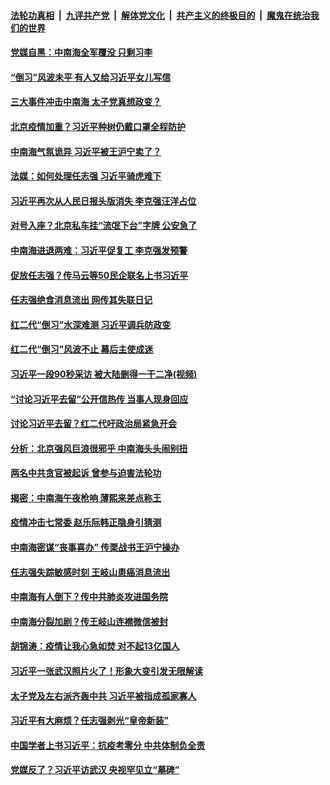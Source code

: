

####  [法轮功真相](../../../../basic/blob/master/README.md?t=04070830) &nbsp;|&nbsp; [九评共产党](../../../../9ping.md/blob/master/README.md?t=04070830) &nbsp;|&nbsp; [解体党文化](../../../../jtdwh.md/blob/master/README.md?t=04070830)  &nbsp;|&nbsp; [共产主义的终极目的](../../../../gczydzjmd.md/blob/master/README.md?t=04070830) &nbsp;|&nbsp; [魔鬼在统治我们的世界](../../../../mgztzwmdsj.md/blob/master/README.md?t=04070830) 

#### [党媒自黑：中南海全军覆没 只剩习李](../pages/prog1138/a102816891.md?t=04070830) 

#### [“倒习”风波未平 有人又给习近平女儿写信](../pages/prog1138/a102816223.md?t=04070830) 

#### [三大事件冲击中南海 太子党真想政变？](../pages/prog1138/a102816175.md?t=04070830) 

#### [北京疫情加重？习近平种树仍戴口罩全程防护](../pages/prog1138/a102815546.md?t=04070830) 

#### [中南海气氛诡异 习近平被王沪宁卖了？](../pages/prog1138/a102813991.md?t=04070830) 

#### [法媒：如何处理任志强 习近平骑虎难下](../pages/prog1138/a102813297.md?t=04070830) 

#### [习近平再次从人民日报头版消失 李克强汪洋占位](../pages/prog1138/a102813010.md?t=04070830) 

#### [对号入座？北京私车挂“流氓下台”字牌 公安急了](../pages/prog1138/a102812554.md?t=04070830) 

#### [中南海进退两难：习近平促复工 李克强发预警](../pages/prog1138/a102812306.md?t=04070830) 

#### [促放任志强？传马云等50民企联名上书习近平](../pages/prog1138/a102809652.md?t=04070830) 

#### [任志强绝食消息流出 网传其失联日记](../pages/prog1138/a102809467.md?t=04070830) 

#### [红二代“倒习”水深难测 习近平调兵防政变](../pages/prog1138/a102807907.md?t=04070830) 

#### [红二代“倒习”风波不止 幕后主使成迷](../pages/prog1138/a102806878.md?t=04070830) 

#### [习近平一段90秒采访 被大陆删得一干二净(视频)](../pages/prog1138/a102806160.md?t=04070830) 

#### [“讨论习近平去留”公开信热传 当事人现身回应](../pages/prog1138/a102806065.md?t=04070830) 

#### [讨论习近平去留？红二代吁政治局紧急开会](../pages/prog1138/a102805636.md?t=04070830) 

#### [分析：北京强风巨浪很邪乎 中南海头头闹别扭](../pages/prog1138/a102805501.md?t=04070830) 

#### [两名中共贪官被起诉 曾参与迫害法轮功](../pages/prog1138/a102803675.md?t=04070830) 

#### [揭密：中南海午夜枪响 薄熙来差点称王](../pages/prog1138/a102803393.md?t=04070830) 

#### [疫情冲击七常委 赵乐际韩正隐身引猜测](../pages/prog1138/a102803326.md?t=04070830) 

#### [中南海密谋“丧事喜办” 传栗战书王沪宁操办](../pages/prog1138/a102803204.md?t=04070830) 

#### [任志强失踪敏感时刻 王岐山患癌消息流出](../pages/prog1138/a102802159.md?t=04070830) 

#### [中南海有人倒下？传中共肺炎攻进国务院](../pages/prog1138/a102801998.md?t=04070830) 

#### [中南海分裂加剧？传王岐山连襟微信被封](../pages/prog1138/a102800515.md?t=04070830) 

#### [胡锦涛：疫情让我心急如焚 对不起13亿国人](../pages/prog1138/a102798538.md?t=04070830) 

#### [习近平一张武汉照片火了！形象大变引发无限解读](../pages/prog1138/a102797754.md?t=04070830) 

#### [太子党及左右派齐轰中共 习近平被指成孤家寡人](../pages/prog1138/a102797317.md?t=04070830) 

#### [习近平有大麻烦？任志强剥光“皇帝新装”](../pages/prog1138/a102796974.md?t=04070830) 

#### [中国学者上书习近平：抗疫考零分 中共体制负全责](../pages/prog1138/a102796612.md?t=04070830) 

#### [党媒反了？习近平访武汉 央视罕见立“墓碑”](../pages/prog1138/a102796247.md?t=04070830) 

